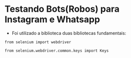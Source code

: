 # Testando Bots(Robos) para Instagram e Whatsapp

- Foi utilizado a biblioteca duas bibliotecas fundamentais:

`from selenium import webdriver`

`from selenium.webdriver.common.keys import Keys`



